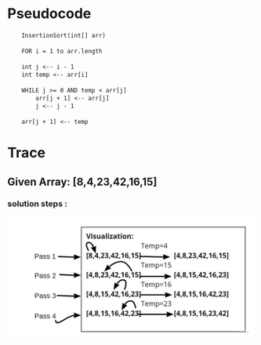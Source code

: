 # Pseudocode 
```
    InsertionSort(int[] arr)

    FOR i = 1 to arr.length

    int j <-- i - 1
    int temp <-- arr[i]

    WHILE j >= 0 AND temp < arr[j]
        arr[j + 1] <-- arr[j]
        j <-- j - 1

    arr[j + 1] <-- temp
```
# Trace 

## Given Array: [8,4,23,42,16,15]

### solution steps :

![solution visual](BLOG.jpg)